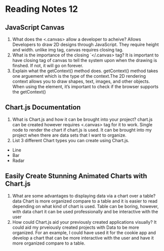 # Reading Notes 12
## JavaScript Canvas
1. What does the <.canvas> allow a developer to acheive?
Allows Developers to draw 2D designs through JavaScript. They require height and width.
unlike img tag, canvas requires closing tag.
2. What is the importance of the closing `</.canvas> tag?
It is important to have closing tag of canvas to tell the system upon when the drawing is finshed. If not, it will go on forever.
3. Explain what the getContext() method does.
getContext() method takes one arguement which is the type of the context.The 2D rendering context allows you to draw shapes, text, images, and other objects. When using the <canvas> element, it’s important to check if the browser supports the getContext()
## Chart.js Documentation
1. What is Chart.js and how it can be brought into your project?
chart.js can be created however requires <.canvas> tag for it to work. Single node to render the chart if chart.js is used. It can be brought into my project when there are data sets that I want to organize.
2. List 3 different Chart types you can create using Chart.js.
- Line
- Bar
- Radar
## Easily Create Stunning Animated Charts with Chart.js
1. What are some advantages to displaying data via a chart over a table?
data Chart is more organized compare to a table and it is easier to read depending on what kind of chart is used. Table can be boring, however, with data chart it can be used professionally and be interactive with the user
2. How could Chart.js aid your previously created applications visually?
It could aid my prveiously created projects with Data to be more organized. For an example, I could have used it for the cookie app and develop a chart that can be more interactive with the user and have it more organized compare to a table.


